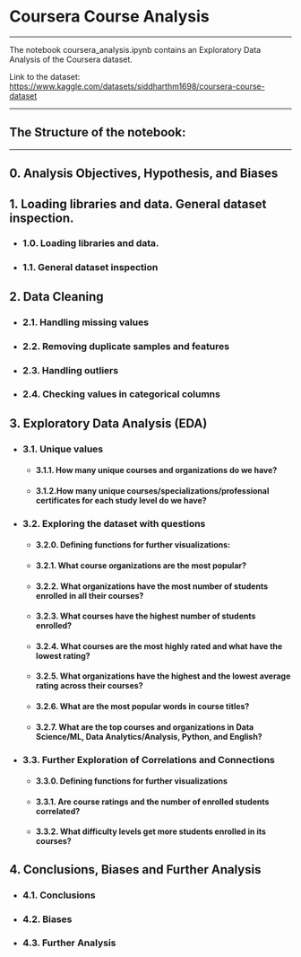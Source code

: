 # Coursera Course Analysis
___________________________
The notebook coursera_analysis.ipynb contains an Exploratory Data Analysis of the Coursera dataset.

Link to the dataset: 
https://www.kaggle.com/datasets/siddharthm1698/coursera-course-dataset

___________________________
## The Structure of the notebook:
___________________________
## 0. Analysis Objectives, Hypothesis, and Biases

## 1. Loading libraries and data. General dataset inspection.
- ### 1.0. Loading libraries and data.
- ### 1.1. General dataset inspection

## 2. Data Cleaning
- ### 2.1. Handling missing values
- ### 2.2. Removing duplicate samples and features
- ### 2.3. Handling outliers
- ### 2.4. Checking values in categorical columns

## 3. Exploratory Data Analysis (EDA)
- ### 3.1. Unique values
  - #### 3.1.1. How many unique courses and organizations do we have?
  - #### 3.1.2.How many unique courses/specializations/professional certificates for each study level do we have?
- ### 3.2. Exploring the dataset with questions
  - #### 3.2.0. Defining functions for further visualizations:
  - #### 3.2.1. What course organizations are the most popular?
  - #### 3.2.2. What organizations have the most number of students enrolled in all their courses?
  - #### 3.2.3. What courses have the highest number of students enrolled?
  - #### 3.2.4. What courses are the most highly rated and what have the lowest rating?
  - #### 3.2.5. What organizations have the highest and the lowest average rating across their courses?
  - #### 3.2.6. What are the most popular words in course titles?
  - #### 3.2.7. What are the top courses and organizations in Data Science/ML, Data Analytics/Analysis, Python, and English?
- ### 3.3. Further Exploration of Correlations and Connections
  - #### 3.3.0. Defining functions for further visualizations
  - #### 3.3.1. Are course ratings and the number of enrolled students correlated?
  - #### 3.3.2. What difficulty levels get more students enrolled in its courses?

## 4. Conclusions, Biases and Further Analysis
- ### 4.1. Conclusions
- ### 4.2. Biases
- ### 4.3. Further Analysis